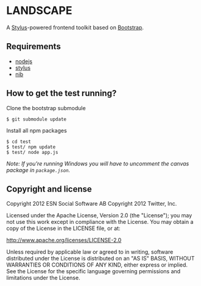 LANDSCAPE
=========

A [Stylus](https://github.com/learnboost/stylus)-powered frontend toolkit based on [Bootstrap](https://github.com/twitter/bootstrap/).

## Requirements
- [nodejs](http://nodejs.org/)
- [stylus](http://learnboost.github.com/stylus/)
- [nib](http://visionmedia.github.com/nib/)

## How to get the test running?

Clone the bootstrap submodule

    $ git submodule update

Install all npm packages

    $ cd test
    $ test/ npm update
    $ test/ node app.js

*Note: If you're running Windows you will have to uncomment the canvas package in `package.json`.*

## Copyright and license
Copyright 2012 ESN Social Software AB
Copyright 2012 Twitter, Inc.

Licensed under the Apache License, Version 2.0 (the "License"); you may not use this work except in compliance with the License. You may obtain a copy of the License in the LICENSE file, or at:

http://www.apache.org/licenses/LICENSE-2.0

Unless required by applicable law or agreed to in writing, software distributed under the License is distributed on an "AS IS" BASIS, WITHOUT WARRANTIES OR CONDITIONS OF ANY KIND, either express or implied. See the License for the specific language governing permissions and limitations under the License.